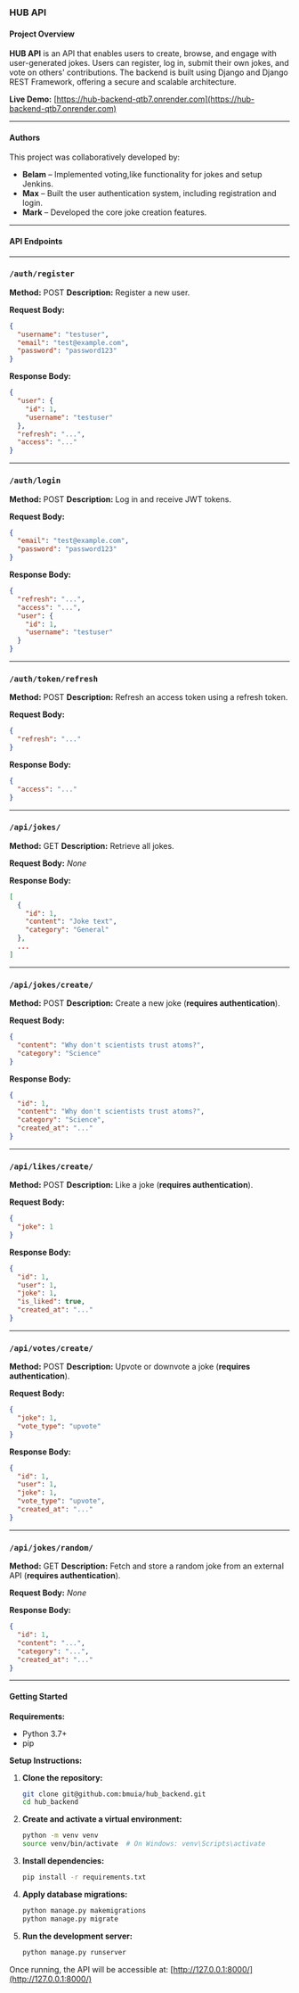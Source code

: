 ### **HUB API**

#### **Project Overview**

**HUB API** is an API that enables users to create, browse, and engage with user-generated jokes. Users can register, log in, submit their own jokes, and vote on others' contributions. The backend is built using Django and Django REST Framework, offering a secure and scalable architecture.

**Live Demo:** [https://hub-backend-qtb7.onrender.com](https://hub-backend-qtb7.onrender.com)

---

#### **Authors**

This project was collaboratively developed by:

* **Belam** – Implemented voting,like functionality for jokes and setup Jenkins.
* **Max** – Built the user authentication system, including registration and login.
* **Mark** – Developed the core joke creation features.

---

#### **API Endpoints**
---

### `/auth/register`

**Method:** POST
**Description:** Register a new user.

**Request Body:**

```json
{
  "username": "testuser",
  "email": "test@example.com",
  "password": "password123"
}
```

**Response Body:**

```json
{
  "user": {
    "id": 1,
    "username": "testuser"
  },
  "refresh": "...",
  "access": "..."
}
```

---

### `/auth/login`

**Method:** POST
**Description:** Log in and receive JWT tokens.

**Request Body:**

```json
{
  "email": "test@example.com",
  "password": "password123"
}
```

**Response Body:**

```json
{
  "refresh": "...",
  "access": "...",
  "user": {
    "id": 1,
    "username": "testuser"
  }
}
```

---

### `/auth/token/refresh`

**Method:** POST
**Description:** Refresh an access token using a refresh token.

**Request Body:**

```json
{
  "refresh": "..."
}
```

**Response Body:**

```json
{
  "access": "..."
}
```

---

### `/api/jokes/`

**Method:** GET
**Description:** Retrieve all jokes.

**Request Body:**
*None*

**Response Body:**

```json
[
  {
    "id": 1,
    "content": "Joke text",
    "category": "General"
  },
  ...
]
```

---

### `/api/jokes/create/`

**Method:** POST
**Description:** Create a new joke (**requires authentication**).

**Request Body:**

```json
{
  "content": "Why don't scientists trust atoms?",
  "category": "Science"
}
```

**Response Body:**

```json
{
  "id": 1,
  "content": "Why don't scientists trust atoms?",
  "category": "Science",
  "created_at": "..."
}
```

---

### `/api/likes/create/`

**Method:** POST
**Description:** Like a joke (**requires authentication**).

**Request Body:**

```json
{
  "joke": 1
}
```

**Response Body:**

```json
{
  "id": 1,
  "user": 1,
  "joke": 1,
  "is_liked": true,
  "created_at": "..."
}
```

---

### `/api/votes/create/`

**Method:** POST
**Description:** Upvote or downvote a joke (**requires authentication**).

**Request Body:**

```json
{
  "joke": 1,
  "vote_type": "upvote"
}
```

**Response Body:**

```json
{
  "id": 1,
  "user": 1,
  "joke": 1,
  "vote_type": "upvote",
  "created_at": "..."
}
```

---

### `/api/jokes/random/`

**Method:** GET
**Description:** Fetch and store a random joke from an external API (**requires authentication**).

**Request Body:**
*None*

**Response Body:**

```json
{
  "id": 1,
  "content": "...",
  "category": "...",
  "created_at": "..."
}
```
---

#### **Getting Started**

**Requirements:**

* Python 3.7+
* pip

**Setup Instructions:**

1. **Clone the repository:**

   ```bash
   git clone git@github.com:bmuia/hub_backend.git
   cd hub_backend
   ```

2. **Create and activate a virtual environment:**

   ```bash
   python -m venv venv
   source venv/bin/activate  # On Windows: venv\Scripts\activate
   ```

3. **Install dependencies:**

   ```bash
   pip install -r requirements.txt
   ```

4. **Apply database migrations:**

   ```bash
   python manage.py makemigrations
   python manage.py migrate
   ```

5. **Run the development server:**

   ```bash
   python manage.py runserver
   ```



Once running, the API will be accessible at: [http://127.0.0.1:8000/](http://127.0.0.1:8000/)
